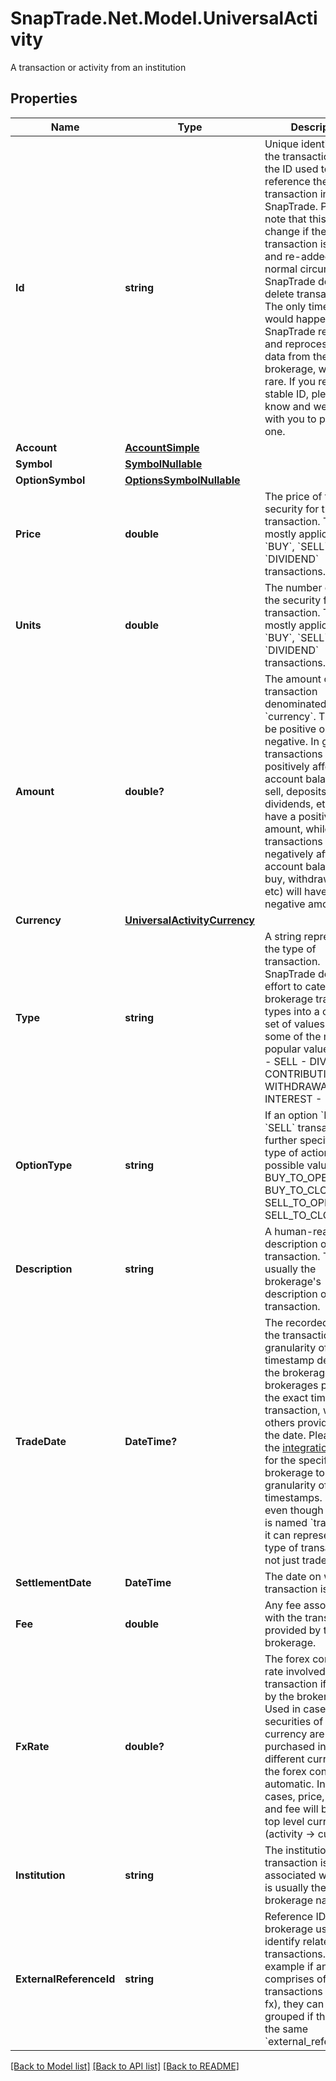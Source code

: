 # SnapTrade.Net.Model.UniversalActivity
A transaction or activity from an institution

## Properties

Name | Type | Description | Notes
------------ | ------------- | ------------- | -------------
**Id** | **string** | Unique identifier for the transaction. This is the ID used to reference the transaction in SnapTrade.  Please note that this ID _can_ change if the transaction is deleted and re-added. Under normal circumstances, SnapTrade does not delete transactions. The only time this would happen is if SnapTrade re-fetches and reprocesses the data from the brokerage, which is rare. If you require a stable ID, please let us know and we can work with you to provide one.  | [optional] 
**Account** | [**AccountSimple**](AccountSimple.md) |  | [optional] 
**Symbol** | [**SymbolNullable**](SymbolNullable.md) |  | [optional] 
**OptionSymbol** | [**OptionsSymbolNullable**](OptionsSymbolNullable.md) |  | [optional] 
**Price** | **double** | The price of the security for the transaction. This is mostly applicable to &#x60;BUY&#x60;, &#x60;SELL&#x60;, and &#x60;DIVIDEND&#x60; transactions. | [optional] 
**Units** | **double** | The number of units of the security for the transaction. This is mostly applicable to &#x60;BUY&#x60;, &#x60;SELL&#x60;, and &#x60;DIVIDEND&#x60; transactions. | [optional] 
**Amount** | **double?** | The amount of the transaction denominated in &#x60;currency&#x60;. This can be positive or negative. In general, transactions that positively affect the account balance (like sell, deposits, dividends, etc) will have a positive amount, while transactions that negatively affect the account balance (like buy, withdrawals, fees, etc) will have a negative amount. | [optional] 
**Currency** | [**UniversalActivityCurrency**](UniversalActivityCurrency.md) |  | [optional] 
**Type** | **string** | A string representing the type of transaction. SnapTrade does a best effort to categorize the brokerage transaction types into a common set of values. Here are some of the most popular values:   - BUY   - SELL   - DIVIDEND   - CONTRIBUTION   - WITHDRAWAL   - REI   - INTEREST   - FEE  | [optional] 
**OptionType** | **string** | If an option &#x60;BUY&#x60; or &#x60;SELL&#x60; transaction, this further specifies the type of action. The possible values are: - BUY_TO_OPEN - BUY_TO_CLOSE - SELL_TO_OPEN - SELL_TO_CLOSE  | [optional] 
**Description** | **string** | A human-readable description of the transaction. This is usually the brokerage&#39;s description of the transaction. | [optional] 
**TradeDate** | **DateTime?** | The recorded time for the transaction. The granularity of this timestamp depends on the brokerage. Some brokerages provide the exact time of the transaction, while others provide only the date. Please check the [integrations page](https://snaptrade.notion.site/66793431ad0b416489eaabaf248d0afb?v&#x3D;6fab8012ade6441fa0c6d9af9c55ce3a) for the specific brokerage to see the granularity of the timestamps. Note that even though the field is named &#x60;trade_date&#x60;, it can represent any type of transaction, not just trades. | [optional] 
**SettlementDate** | **DateTime** | The date on which the transaction is settled. | [optional] 
**Fee** | **double** | Any fee associated with the transaction if provided by the brokerage. | [optional] 
**FxRate** | **double?** | The forex conversion rate involved in the transaction if provided by the brokerage. Used in cases where securities of one currency are purchased in a different currency, and the forex conversion is automatic. In those cases, price, amount and fee will be in the top level currency (activity -&gt; currency) | [optional] 
**Institution** | **string** | The institution that the transaction is associated with. This is usually the brokerage name. | [optional] 
**ExternalReferenceId** | **string** | Reference ID from brokerage used to identify related transactions. For example if an order comprises of several transactions (buy, fee, fx), they can be grouped if they share the same &#x60;external_reference_id&#x60; | [optional] 

[[Back to Model list]](../README.md#documentation-for-models) [[Back to API list]](../README.md#documentation-for-api-endpoints) [[Back to README]](../README.md)

